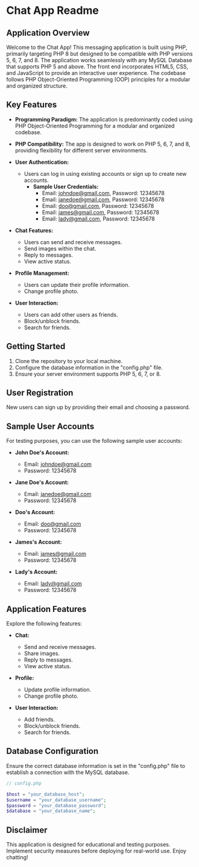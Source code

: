 # Chat App Readme

## Application Overview

Welcome to the Chat App! This messaging application is built using PHP, primarily targeting PHP 8 but designed to be compatible with PHP versions 5, 6, 7, and 8. The application works seamlessly with any MySQL Database that supports PHP 5 and above. The front end incorporates HTML5, CSS, and JavaScript to provide an interactive user experience. The codebase follows PHP Object-Oriented Programming (OOP) principles for a modular and organized structure.

## Key Features

- **Programming Paradigm:** The application is predominantly coded using PHP Object-Oriented Programming for a modular and organized codebase.

- **PHP Compatibility:** The app is designed to work on PHP 5, 6, 7, and 8, providing flexibility for different server environments.

- **User Authentication:**
  - Users can log in using existing accounts or sign up to create new accounts.
    - **Sample User Credentials:**
      - Email: johndoe@gmail.com, Password: 12345678
      - Email: janedoe@gmail.com, Password: 12345678
      - Email: doo@gmail.com, Password: 12345678
      - Email: james@gmail.com, Password: 12345678
      - Email: lady@gmail.com, Password: 12345678

- **Chat Features:**
  - Users can send and receive messages.
  - Send images within the chat.
  - Reply to messages.
  - View active status.

- **Profile Management:**
  - Users can update their profile information.
  - Change profile photo.

- **User Interaction:**
  - Users can add other users as friends.
  - Block/unblock friends.
  - Search for friends.

## Getting Started

1. Clone the repository to your local machine.
2. Configure the database information in the "config.php" file.
3. Ensure your server environment supports PHP 5, 6, 7, or 8.

## User Registration

New users can sign up by providing their email and choosing a password.

## Sample User Accounts

For testing purposes, you can use the following sample user accounts:

- **John Doe's Account:**
  - Email: johndoe@gmail.com
  - Password: 12345678

- **Jane Doe's Account:**
  - Email: janedoe@gmail.com
  - Password: 12345678

- **Doo's Account:**
  - Email: doo@gmail.com
  - Password: 12345678

- **James's Account:**
  - Email: james@gmail.com
  - Password: 12345678

- **Lady's Account:**
  - Email: lady@gmail.com
  - Password: 12345678

## Application Features

Explore the following features:

- **Chat:**
  - Send and receive messages.
  - Share images.
  - Reply to messages.
  - View active status.

- **Profile:**
  - Update profile information.
  - Change profile photo.

- **User Interaction:**
  - Add friends.
  - Block/unblock friends.
  - Search for friends.

## Database Configuration

Ensure the correct database information is set in the "config.php" file to establish a connection with the MySQL database.

```php
// config.php

$host = "your_database_host";
$username = "your_database_username";
$password = "your_database_password";
$database = "your_database_name";
```

## Disclaimer

This application is designed for educational and testing purposes. Implement security measures before deploying for real-world use. Enjoy chatting!
